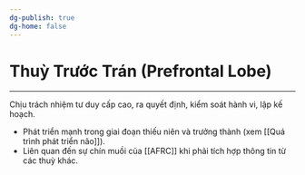 ```yaml
---
dg-publish: true
dg-home: false
---
```

# Thuỳ Trước Trán (Prefrontal Lobe)
---

Chịu trách nhiệm tư duy cấp cao, ra quyết định, kiểm soát hành vi, lập kế hoạch.

- Phát triển mạnh trong giai đoạn thiếu niên và trưởng thành (xem [[Quá trình phát triển não]]).
- Liên quan đến sự chín muồi của [[AFRC]] khi phải tích hợp thông tin từ các thuỳ khác.

